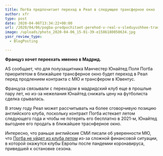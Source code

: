 ```yaml
---
title: Погба предпочитает переход в Реал в следующее трансферное окно
author: xfr
type: post
date: 2020-04-06T13:34:22+00:00
url: /2020/04/06/pogba-predpochitaet-perehod-v-real-v-sleduyushhee-transfernoe-okno/
image: /uploads/photo_2020-04-06_15-01-39-e1586180050634.jpg
yasr_review_type:
  - BlogPosting

---
```

**Француз хочет переехать именно в Мадрид.**

AS сообщает, что для полузащитника Манчестер Юнайтед Поля Погба приоритетом в ближайшее трансферное окно будет переход в Реал перед продлением контракта с МЮ и трансфером в Ювентус.

Француза связывали с переходом в мадридский клуб еще в прошлые пару лет, но из-за нежелания Юнайтед снижать цену на футболиста сделка срывалась.

В этому году Реал может рассчитывать на более сговорчивую позицию английского клуба, поскольку контракт Погба истекает летом следующего года и чтобы не потерять его бесплатно в 2021-м, Юнайтед выгоднее его продать в ближайшее траснферное окно.

Интересно, что раньше английские СМИ писали об уверенности МЮ, что <a href="https://bet-bro.com.ua/news/myu-uveren-chto-pogba-ne-ujdet-v-sleduyushhee-transfernoe-okno/" target="_blank" rel="noopener noreferrer">Погба не уйдет из клуба летом</a> из-за сложной финансовой ситуации, в которой окажутся клубы Европы после пандемии коронавируса, приведшей к остановке сезона.